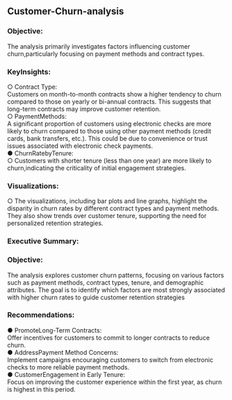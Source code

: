## Customer-Churn-analysis
### Objective:
The analysis primarily investigates factors influencing customer churn,particularly focusing on payment methods and contract types.
### KeyInsights:
○ Contract Type:                                                                                                                                                                                                                    
   Customers on month-to-month contracts show a higher tendency to churn compared to those on yearly or bi-annual contracts. This suggests that long-term contracts may improve customer retention.              
  ○ PaymentMethods:       
   A significant proportion of customers using electronic checks are more likely to churn compared to those using other payment methods (credit cards, bank transfers, etc.). This could be due to convenience or trust issues associated with electronic check payments.    
 ● ChurnRatebyTenure:      
 ○ Customers with shorter tenure (less than one year) are more likely to churn,indicating the criticality of initial engagement strategies.
### Visualizations:  
   ○ The visualizations, including bar plots and line graphs, highlight the disparity in
 churn rates by different contract types and payment methods. They also show
 trends over customer tenure, supporting the need for personalized retention
 strategies.
 ###  Executive Summary:
### Objective:
 The analysis explores customer churn patterns, focusing on various factors such as payment
 methods, contract types, tenure, and demographic attributes. The goal is to identify which
 factors are most strongly associated with higher churn rates to guide customer retention
 strategies 
### Recommendations:
 ● PromoteLong-Term Contracts:  
   Offer incentives for customers to commit to longer
 contracts to reduce churn.    
 ● AddressPayment Method Concerns:   
   Implement campaigns encouraging customers
 to switch from electronic checks to more reliable payment methods.    
 ● CustomerEngagement in Early Tenure:   
   Focus on improving the customer experience
 within the first year, as churn is highest in this period.
